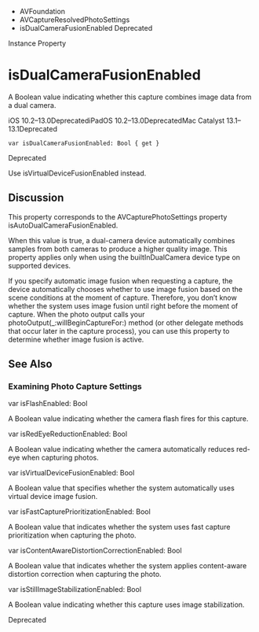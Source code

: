 

- AVFoundation
- AVCaptureResolvedPhotoSettings
-  isDualCameraFusionEnabled Deprecated

Instance Property

# isDualCameraFusionEnabled

A Boolean value indicating whether this capture combines image data from a dual camera.

iOS 10.2–13.0DeprecatediPadOS 10.2–13.0DeprecatedMac Catalyst 13.1–13.1Deprecated

``` source
var isDualCameraFusionEnabled: Bool { get }
```

Deprecated

Use isVirtualDeviceFusionEnabled instead.

## Discussion

This property corresponds to the AVCapturePhotoSettings property isAutoDualCameraFusionEnabled.

When this value is true, a dual-camera device automatically combines samples from both cameras to produce a higher quality image. This property applies only when using the builtInDualCamera device type on supported devices.

If you specify automatic image fusion when requesting a capture, the device automatically chooses whether to use image fusion based on the scene conditions at the moment of capture. Therefore, you don’t know whether the system uses image fusion until right before the moment of capture. When the photo output calls your photoOutput(_:willBeginCaptureFor:) method (or other delegate methods that occur later in the capture process), you can use this property to determine whether image fusion is active.

## See Also

### Examining Photo Capture Settings

var isFlashEnabled: Bool

A Boolean value indicating whether the camera flash fires for this capture.

var isRedEyeReductionEnabled: Bool

A Boolean value indicating whether the camera automatically reduces red-eye when capturing photos.

var isVirtualDeviceFusionEnabled: Bool

A Boolean value that specifies whether the system automatically uses virtual device image fusion.

var isFastCapturePrioritizationEnabled: Bool

A Boolean value that indicates whether the system uses fast capture prioritization when capturing the photo.

var isContentAwareDistortionCorrectionEnabled: Bool

A Boolean value that indicates whether the system applies content-aware distortion correction when capturing the photo.

var isStillImageStabilizationEnabled: Bool

A Boolean value indicating whether this capture uses image stabilization.

Deprecated

